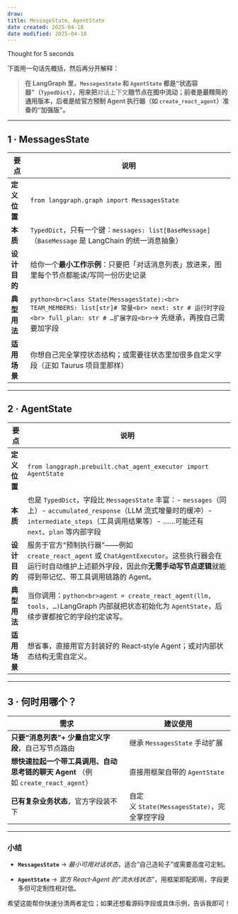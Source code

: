 ```yaml
---
draw:
title: MessageState、AgentState
date created: 2025-04-18
date modified: 2025-04-18
---
```


Thought for 5 seconds

下面用一句话先概括，然后再分开解释：

> **在 LangGraph 里，`MessagesState` 和 `AgentState` 都是“**状态容器**”（`TypedDict`），用来把**对话上下文**随节点在图中流动；前者是最精简的通用版本，后者是给官方预制 Agent 执行器（如 `create_react_agent`）准备的“加强版”。**

---

## 1 · MessagesState

|要点|说明|
|---|---|
|**定义位置**|`from langgraph.graph import MessagesState`|
|**本质**|`TypedDict`，只有一个键：`messages: list[BaseMessage]`（`BaseMessage` 是 LangChain 的统一消息抽象）|
|**设计目的**|给你一个**最小工作示例**：只要把「对话消息列表」放进来，图里每个节点都能读/写同一份历史记录|
|**典型用法**|`python<br>class State(MessagesState):<br> TEAM_MEMBERS: list[str]# 常量<br> next: str # 运行时字段<br> full_plan: str # …扩展字段<br>`→ 先继承，再按自己需要加字段|
|**适用场景**|你想自己完全掌控状态结构；或需要往状态里加很多自定义字段（正如 Taurus 项目里那样）|

---

## 2 · AgentState

|要点|说明|
|---|---|
|**定义位置**|`from langgraph.prebuilt.chat_agent_executor import AgentState`|
|**本质**|也是 `TypedDict`，字段比 `MessagesState` 丰富：- `messages`（同上）- `accumulated_response`（LLM 流式增量时的缓冲）- `intermediate_steps`（工具调用结果等）- ……可能还有 `next`、`plan` 等内部字段|
|**设计目的**|服务于官方“预制执行器”——例如 `create_react_agent` 或 `ChatAgentExecutor`。这些执行器会在运行时自动维护上述额外字段，因此你**无需手动写节点逻辑**就能得到带记忆、带工具调用链路的 Agent。|
|**典型用法**|当你调用：`python<br>agent = create_react_agent(llm, tools, …)`LangGraph 内部就把状态初始化为 `AgentState`，后续步骤都按它的字段约定读写。|
|**适用场景**|想省事，直接用官方封装好的 React‑style Agent；或对内部状态结构无需自定义。|

---

## 3 · 何时用哪个？

|需求|建议使用|
|---|---|
|**只要“消息列表”+ 少量自定义字段**，自己写节点路由|继承 `MessagesState` 手动扩展|
|**想快速拉起一个带工具调用、自动思考链的聊天 Agent** （例如 `create_react_agent`）|直接用框架自带的 `AgentState`|
|**已有复杂业务状态**，官方字段装不下|自定义 `State(MessagesState)`，完全掌控字段|

---

### 小结

- **`MessagesState`** → _最小可用对话状态_，适合“自己造轮子”或需要高度可定制。
    
- **`AgentState`** → _官方 React‑Agent 的“流水线状态”_，用框架即配即用，字段更多但可定制性相对低。
    

希望这能帮你快速分清两者定位；如果还想看源码字段或具体示例，告诉我即可！
